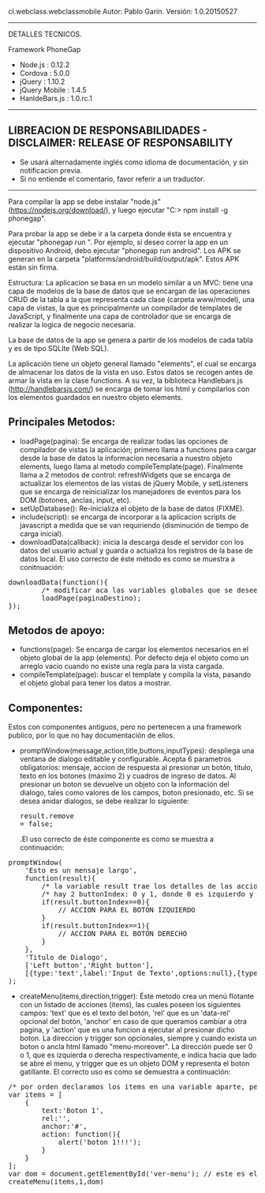 cl.webclass.webclassmobile
Autor: Pablo Garín.
Versión: 1.0.20150527

-----------------------------
DETALLES TECNICOS.

Framework PhoneGap

- Node.js       : 0.12.2
- Cordova       : 5.0.0
- jQuery        : 1.10.2
- jQuery Mobile : 1.4.5
- HanldeBars.js : 1.0.rc.1

-----------------------------

LIBREACION DE RESPONSABILIDADES - DISCLAIMER: RELEASE OF RESPONSABILITY
-----------------------------
- Se usará alternadamente inglés como idioma de documentación, y sin notificacion previa.
- Si no entiende el comentario, favor referir a un traductor.

-----------------------------

Para compilar la app se debe instalar "node.js" (https://nodejs.org/download/),
y luego ejecutar "C:\> npm install -g phonegap". 

Para probar la app se debe ir a la carpeta donde ésta se encuentra y ejecutar "phonegap 
run <plataforma>". Por ejemplo, si deseo correr la app en un dispositivo Android, debo ejecutar 
"phonegap run android". Los APK se generan en la carpeta "platforms/android/build/output/apk". 
Estos APK están sin firma.

Estructura: La aplicacion se basa en un modelo similar a un MVC:
tiene una capa de modelos de la base de datos que se encargan de las
operaciones CRUD de la tabla a la que representa cada clase (carpeta 
www/model), una capa de vistas, la que es principalmente un compilador
de templates de JavaScript, y finalmente una capa de controlador que se
encarga de realizar la logica de negocio necesaria.

La base de datos de la app se genera a partir de los 
modelos de cada tabla y es de tipo SQLite (Web SQL). 

La aplicación tiene un objeto general llamado "elements",
el cual se encarga de almacenar los datos de la vista en uso. Estos 
datos se recogen antes de armar la vista en la clase functions. A su 
vez, la biblioteca Handlebars.js (http://handlebarsjs.com/) se encarga
de tomar los html y compilarlos con los elementos guardados en nuestro 
objeto elements.

Principales Metodos: 
---------------------
- loadPage(pagina): Se encarga de realizar todas las opciones de
  compilador de vistas la aplicación; primero llama a functions para cargar 
  desde la base de datos la informacion necesaria a nuestro objeto elements,
  luego llama al metodo compileTemplate(page). Finalmente llama a 2 metodos
  de control: refreshWidgets que se encarga de actualizar los elementos de
  las vistas de jQuery Mobile, y setListeners que se encarga de reinicializar
  los manejadores de eventos para los DOM (botones, anclas, input, etc).
- setUpDatabase(): Re-inicializa el objeto de la base de datos (FIXME).
- include(script): se encarga de incorporar a la aplicacion scripts de
  javascript a medida que se van requiriendo (disminución de tiempo de 
  carga inicial).
- downloadData(callback): inicia la descarga desde el servidor con los
  datos del usuario actual y guarda o actualiza los registros de la base 
  de datos local. El uso correcto de éste método es como se muestra a conitnuación:
<pre>downloadData(function(){
		/* modificar aca las variables globales que se deseen */
		loadPage(paginaDestino);
});</pre>

Metodos de apoyo:
---------------------
- functions(page): Se encarga de cargar los elementos necesarios en el
  objeto global de la app (elements). Por defecto deja el objeto como un
  arreglo vacio cuando no existe una regla para la vista cargada.
- compileTemplate(page): buscar el template y compila la vista, pasando el
  objeto global para tener los datos a mostrar.

Componentes:
---------------------
Estos con componentes antiguos, pero no pertenecen a una framework publico, por lo que no hay documentación de ellos.
- promptWindow(message,action,title,buttons,inputTypes): despliega una ventana de dialogo editable y configurable. Acepta 6 parametros obligatorios: mensaje, accion de respuesta al presionar un botón, titulo, texto en los botones (máximo 2) y cuadros de ingreso de datos. Al presionar un boton se devuelve un objeto con la información del dialogo, tales como valores de los campos, boton presionado, etc. Si se desea anidar dialogos, se debe realizar lo siguiente:<pre>result.remove = false;</pre>.El uso correcto de éste componente es como se muestra a continuación:
<pre>
promptWindow(
	'Esto es un mensaje largo',
	function(result){
		/* la variable result trae los detalles de las acciones del dialogo */
		/* hay 2 buttonIndex: 0 y 1, donde 0 es izquierdo y 1 es derecho */
		if(result.buttonIndex==0){
			// ACCION PARA EL BOTÓN IZQUIERDO
		}
		if(result.buttonIndex==1){
			// ACCION PARA EL BOTÓN DERECHO
		}
	},
	'Titulo de Dialogo',
	['Left button','Right button'],
	[{type:'text',label:'Input de Texto',options:null},{type:'select',label:'Select',options:[{value:1,label:'primera opcion'},{value:2,lable:'segunda opcion'}]}]
);
</pre>
- createMenu(items,direction,trigger): Éste metodo crea un menú flotante con un listado de acciones (items), las cuales poseen los siguientes campos: 'text' que es el texto del botón, 'rel' que es un 'data-rel' opcional del botón, 'anchor' en caso de que queramos cambiar a otra pagina, y 'action' que es una funcion a ejecutar al presionar dicho boton. La direccion y trigger son opcionales, siempre y cuando exista un boton o ancla html llamado "menu-moreover". La dirección puede ser 0 o 1, que es izquierda o derecha respectivamente, e indica hacia que lado se abre el menu, y trigger que es un objeto DOM y representa el boton gatillante. El correcto uso es como se demuestra a continuación:
<pre>
/* por orden declaramos los items en una variable aparte, pero no es obligatorio */
var items = [
	{
		text:'Boton 1',
		rel:'',
		anchor:'#',
		action: function(){
			alert('boton 1!!!');
		}
	}
];
var dom = document.getElementById('ver-menu'); // este es el boton en el html que abre el menu
createMenu(items,1,dom)
</pre>
